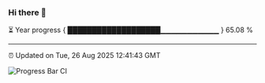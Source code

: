 ### Hi there 👋

⏳ Year progress { ███████████████████▁▁▁▁▁▁▁▁▁▁▁ } 65.08 %

---

⏰ Updated on Tue, 26 Aug 2025 12:41:43 GMT

![Progress Bar CI](https://github.com/liununu/liununu/workflows/Progress%20Bar%20CI/badge.svg)
